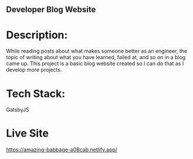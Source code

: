 ## Developer Blog Website

# Description:
 
While reading posts about what makes someone better as an engineer, the topic of writing about what you have learned, failed at, and so on in a blog came up. This project is a basic blog website created so I can do that as I develop more projects.

# Tech Stack:

GatsbyJS

# Live Site

https://amazing-babbage-a08cab.netlify.app/ 

